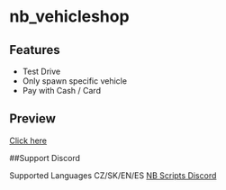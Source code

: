 # nb_vehicleshop

## Features
- Test Drive
- Only spawn specific vehicle
- Pay with Cash / Card

## Preview
[Click here](https://www.youtube.com/watch?v=WxrZR4C-BhQ)

##Support Discord

Supported Languages CZ/SK/EN/ES
[NB Scripts Discord](https://discord.gg/CRm3FQ8d4A)
